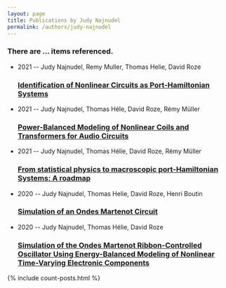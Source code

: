 ```yaml
---
layout: page
title: Publications by Judy Najnudel
permalink: /authors/judy-najnudel
---
```


<h3 id="number-posts">There are ... items referenced.</h3>
<ul class="post-list">
<li><span class='post-meta'>2021 -- Judy Najnudel, Remy Muller, Thomas Helie, David Roze</span><h3><a class='post-link' href="{{ site.baseurl }}/identification-of-nonlinear-circuits-as-port-hamiltonian-systems">Identification of Nonlinear Circuits as Port-Hamiltonian Systems</a></h3></li>
<li><span class='post-meta'>2021 -- Judy Najnudel, Thomas Héle, David Roze, Rémy Müller</span><h3><a class='post-link' href="{{ site.baseurl }}/power-balanced-modeling-of-nonlinear-coils-and-transformers-for-audio-circuits">Power-Balanced Modeling of Nonlinear Coils and Transformers for Audio Circuits</a></h3></li>
<li><span class='post-meta'>2021 -- Judy Najnudel, Thomas Hélie, David Roze, Rémy Müller</span><h3><a class='post-link' href="{{ site.baseurl }}/from-statistical-physics-to-macroscopic-port-hamiltonian-systems-a-roadmap">From statistical physics to macroscopic port-Hamiltonian Systems: A roadmap</a></h3></li>
<li><span class='post-meta'>2020 -- Judy Najnudel, Thomas Helie, David Roze, Henri Boutin</span><h3><a class='post-link' href="{{ site.baseurl }}/simulation-of-an-ondes-martenot-circuit">Simulation of an Ondes Martenot Circuit</a></h3></li>
<li><span class='post-meta'>2020 -- Judy Najnudel, Thomas Hélie, David Roze</span><h3><a class='post-link' href="{{ site.baseurl }}/simulation-of-the-ondes-martenot-ribbon-controlled-oscillator-using-energy-balanced-modeling-of-nonlinear-time-varying-electronic-components">Simulation of the Ondes Martenot Ribbon-Controlled Oscillator Using Energy-Balanced Modeling of Nonlinear Time-Varying Electronic Components</a></h3></li>

</ul>
{% include count-posts.html %}
